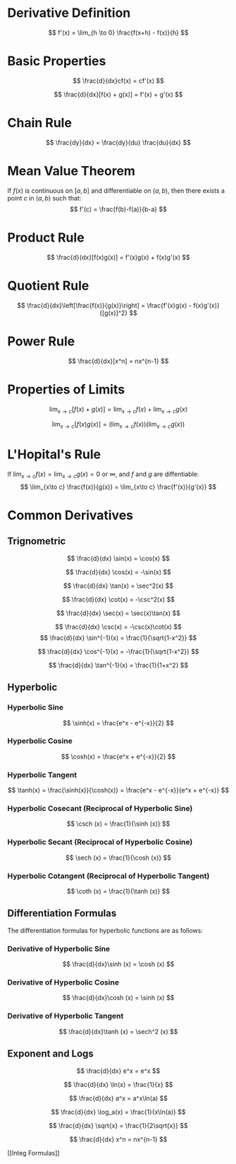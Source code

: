 # Derivative Definition
$$
f'(x) = \lim_{h \to 0} \frac{f(x+h) - f(x)}{h}
$$

# Basic Properties
$$
\frac{d}{dx}cf(x) = cf'(x)
$$

$$
\frac{d}{dx}[f(x) + g(x)] = f'(x) + g'(x)
$$

# Chain Rule
$$
\frac{dy}{dx} = \frac{dy}{du} \frac{du}{dx}
$$

# Mean Value Theorem 
If $f(x)$ is continuous on $[a,b]$ and differentiable on $(a,b)$, then there exists a point $c$ in $(a,b)$ such that:
$$
f'(c) = \frac{f(b)-f(a)}{b-a}
$$

# Product Rule
$$
\frac{d}{dx}[f(x)g(x)] = f'(x)g(x) + f(x)g'(x) 
$$

# Quotient Rule
$$
\frac{d}{dx}\left[\frac{f(x)}{g(x)}\right] = \frac{f'(x)g(x) - f(x)g'(x)}{[g(x)]^2}
$$

# Power Rule
$$
\frac{d}{dx}[x^n] = nx^{n-1}
$$

# Properties of Limits
$$
\lim_{x\to c} [f(x) + g(x)] = \lim_{x\to c} f(x) + \lim_{x\to c} g(x) 
$$

$$
\lim_{x\to c} [f(x)g(x)] = \left(\lim_{x\to c} f(x)\right)\left(\lim_{x\to c} g(x)\right)
$$

# L'Hopital's Rule
If $\lim_{x\to c} f(x) = \lim_{x\to c} g(x) = 0$ or $\infty$, and $f$ and $g$ are diffentiable:  
$$
\lim_{x\to c} \frac{f(x)}{g(x)} = \lim_{x\to c} \frac{f'(x)}{g'(x)}
$$

# Common Derivatives
## Trignometric
$$
\frac{d}{dx} \sin(x) = \cos(x)
$$

$$
\frac{d}{dx} \cos(x) = -\sin(x)
$$

$$
\frac{d}{dx} \tan(x) = \sec^2(x)
$$ 

$$
\frac{d}{dx} \cot(x) = -\csc^2(x)
$$

$$
\frac{d}{dx} \sec(x) = \sec(x)\tan(x)  
$$

$$
\frac{d}{dx} \csc(x) = -\csc(x)\cot(x)
$$
$$
\frac{d}{dx} \sin^{-1}(x) = \frac{1}{\sqrt{1-x^2}} 
$$

$$
\frac{d}{dx} \cos^{-1}(x) = -\frac{1}{\sqrt{1-x^2}}
$$

$$ 
\frac{d}{dx} \tan^{-1}(x) = \frac{1}{1+x^2} 
$$
## Hyperbolic
### Hyperbolic Sine
$$ \sinh(x) = \frac{e^x - e^{-x}}{2} $$

### Hyperbolic Cosine
$$ \cosh(x) = \frac{e^x + e^{-x}}{2} $$

### Hyperbolic Tangent
$$ \tanh(x) = \frac{\sinh(x)}{\cosh(x)} = \frac{e^x - e^{-x}}{e^x + e^{-x}} $$

### Hyperbolic Cosecant (Reciprocal of Hyperbolic Sine)
$$ \csch (x) = \frac{1}{\sinh (x)} $$

### Hyperbolic Secant (Reciprocal of Hyperbolic Cosine)
$$ \sech (x) = \frac{1}{\cosh (x)} $$

### Hyperbolic Cotangent (Reciprocal of Hyperbolic Tangent)
$$ \coth (x) = \frac{1}{\tanh (x)} $$

## Differentiation Formulas

The differentiation formulas for hyperbolic functions are as follows:

### Derivative of Hyperbolic Sine
$$ \frac{d}{dx}\sinh (x) = \cosh (x) $$

### Derivative of Hyperbolic Cosine
$$ \frac{d}{dx}\cosh (x) = \sinh (x) $$

### Derivative of Hyperbolic Tangent
$$ \frac{d}{dx}\tanh (x) = \sech^2 (x) $$

## Exponent and Logs
$$
\frac{d}{dx} e^x = e^x
$$

$$
\frac{d}{dx} \ln(x) = \frac{1}{x}
$$

$$
\frac{d}{dx} a^x = a^x\ln(a)  
$$ 

$$
\frac{d}{dx} \log_a(x) = \frac{1}{x\ln(a)}
$$

$$
\frac{d}{dx} \sqrt{x} = \frac{1}{2\sqrt{x}}
$$

$$
\frac{d}{dx} x^n = nx^{n-1}
$$



[[Integ Formulas]]